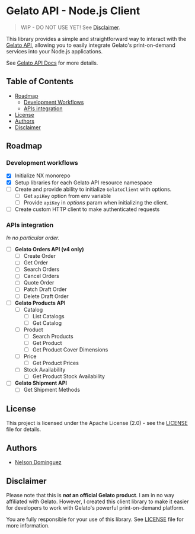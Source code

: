# Gelato API - Node.js Client

> WIP - DO NOT USE YET! See [Disclaimer](#disclaimer).

This library provides a simple and straightforward way to interact with the [Gelato API](https://dashboard.gelato.com/docs/), allowing you to easily integrate Gelato's print-on-demand services into your Node.js applications.

See [Gelato API Docs](https://dashboard.gelato.com/docs/) for more details.

## Table of Contents

- [Roadmap](#roadmap)
  - [Development Workflows](#development-workflows)
  - [APIs integration](#apis-integration)
- [License](#license)
- [Authors](#authors)
- [Disclaimer](#disclaimer)

## Roadmap

### Development workflows

- [x] Initialize NX monorepo
- [x] Setup libraries for each Gelato API resource namespace
- [ ] Create and provide ability to initialize `GelatoClient` with options.
  - [ ] Get `apiKey` option from env variable
  - [ ] Provide `apiKey` in _options_ param when initializing the client.
- [ ] Create custom HTTP client to make authenticated requests

### APIs integration

_In no particular order._

- [ ] **Gelato Orders API (v4 only)**
  - [ ] Create Order
  - [ ] Get Order
  - [ ] Search Orders
  - [ ] Cancel Orders
  - [ ] Quote Order
  - [ ] Patch Draft Order
  - [ ] Delete Draft Order
- [ ] **Gelato Products API**
  - [ ] Catalog
    - [ ] List Catalogs
    - [ ] Get Catalog
  - [ ] Product
    - [ ] Search Products
    - [ ] Get Product
    - [ ] Get Product Cover Dimensions
  - [ ] Price
    - [ ] Get Product Prices
  - [ ] Stock Availability
    - [ ] Get Product Stock Availability
- [ ] **Gelato Shipment API**
  - [ ] Get Shipment Methods

## License

This project is licensed under the Apache License (2.0) - see the [LICENSE](LICENSE) file for details.

## Authors

- [Nelson Dominguez](https://www.github.com/ekkolon)

## Disclaimer

Please note that this is **_not_ an official Gelato product**. I am in no way affiliated with Gelato. However, I created this client library to make it easier for developers to work with Gelato's powerful print-on-demand platform.

You are fully responsible for your use of this library. See [LICENSE](/LICENSE) file for more information.

